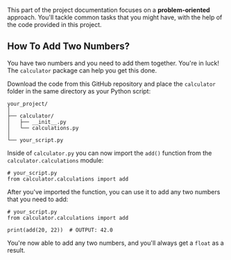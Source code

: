 This part of the project documentation focuses on a
**problem-oriented** approach. You'll tackle common
tasks that you might have, with the help of the code
provided in this project.

## How To Add Two Numbers?

You have two numbers and you need to add them together.
You're in luck! The `calculator` package can help you
get this done.

Download the code from this GitHub repository and place
the `calculator` folder in the same directory as your
Python script:

    your_project/
    │
    ├── calculator/
    │   ├── __init__.py
    │   └── calculations.py
    │
    └── your_script.py

Inside of `calculator.py` you can now import the
`add()` function from the `calculator.calculations`
module:

    # your_script.py
    from calculator.calculations import add

After you've imported the function, you can use it
to add any two numbers that you need to add:

    # your_script.py
    from calculator.calculations import add

    print(add(20, 22))  # OUTPUT: 42.0

You're now able to add any two numbers, and you'll
always get a `float` as a result.